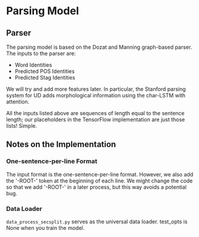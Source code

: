 # Parsing Model

## Parser
The parsing model is based on the Dozat and Manning graph-based parser.
The inputs to the parser are:

* Word Identities
* Predicted POS Identities
* Predicted Stag Identities

We will try and add more features later. In particular, the Stanford parsing system for UD adds morphological information using the char-LSTM with attention.

All the inputs listed above are sequences of length equal to the sentence length; our placeholders in the TensorFlow implementation are just those lists! Simple.

## Notes on the Implementation

### One-sentence-per-line Format
The input format is the one-sentence-per-line format. However, we also add the '-ROOT-' token at the beginning of each line. We might change the code so that we add '-ROOT-' in a later process, but this way avoids a potential bug.

### Data Loader
``data_process_secsplit.py`` serves as the universal data loader.
test_opts is None when you train the model. 

